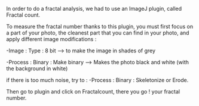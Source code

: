 In order to do a fractal analysis, we had to use an ImageJ plugin, called Fractal count.

To measure the fractal number thanks to this plugin, you must first focus on a part of your photo, the cleanest part that you can find in your photo, and apply different image modifications :

-Image : Type : 8 bit
--> to make the image in shades of grey

-Process : Binary : Make binary
--> Makes the photo black and white (with the background in white)

if there is too much noise, try to :
-Process : Binary : Skeletonize or Erode.

Then go to plugin and click on Fractalcount, there you go ! your fractal number.
